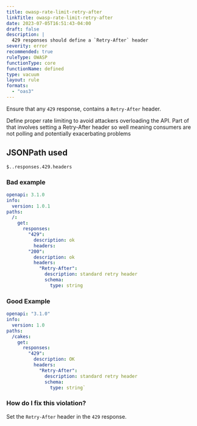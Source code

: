 ```yaml
---
title: owasp-rate-limit-retry-after
linkTitle: owasp-rate-limit-retry-after
date: 2023-07-05T16:51:43-04:00
draft: false
description: |
  429 responses should define a `Retry-After` header
severity: error
recommended: true
ruleType: OWASP
functionType: core
functionName: defined
type: vacuum
layout: rule
formats:
  - "oas3"
---
```


Ensure that any `429` response, contains a `Retry-After` header.    

Define proper rate limiting to avoid attackers overloading the API.
Part of that involves setting a Retry-After header so well meaning consumers are not polling and potentially exacerbating problems

## JSONPath used

`$..responses.429.headers`

### Bad example

```yaml
openapi: 3.1.0
info:
  version: 1.0.1
paths:
  /:
    get:
      responses:
        "429":
          description: ok
          headers: 
        "200":
          description: ok
          headers:
            "Retry-After":
              description: standard retry header
              schema:
                type: string
```
### Good Example

```yaml
openapi: "3.1.0"
info:
  version: 1.0
paths:
  /cakes:
    get:
      responses:
        "429":
          description: OK
          headers:
            "Retry-After":
              description: standard retry header
              schema:
                type: string`
```

### How do I fix this violation?

Set the `Retry-After` header in the `429` response.